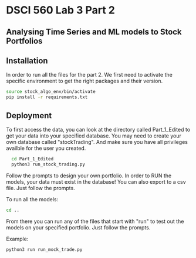 # DSCI 560 Lab 3 Part 2

## Analysing Time Series and ML models to Stock Portfolios


## Installation

In order to run all the files for the part 2. We first need to activate the specific environment to get the right packages and their version.

```bash
source stock_algo_env/bin/activate
pip install -r requirements.txt
```
## Deployment

To first access the data, you can look at the directory called Part_1_Edited to get your data into your specified database. You may need to create your own database called "stockTrading". And make sure you have all privileges availble for the user you created. 

```bash
  cd Part_1_Edited
  python3 run_stock_trading.py
```

Follow the prompts to design your own portfolio. In order to RUN the models, your data must exist in the database! You can also export to a csv file. Just follow the prompts.

To run all the models:

```bash
cd ..
```

From there you can run any of the files that start with "run" to test out the models on your specified portfolio. Just follow the prompts.

Example:

```bash
python3 run run_mock_trade.py

```
